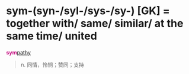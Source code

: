 # sym-(syn-/syl-/sys-/sy-) [GK] = together with/ same/ similar/ at the same time/ united

<b style="color: #C71585;">sym</b>[pathy](_pat_.2.md)
> n. 同情，怜悯；赞同；支持